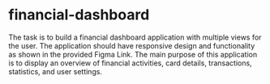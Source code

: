 # financial-dashboard
The task is to build a financial dashboard application with multiple views for the user. The application should have responsive design and functionality as shown in the provided Figma Link. The main purpose of this application is to display an overview of financial activities, card details, transactions, statistics, and user settings.
